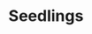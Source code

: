 ---
layout: project
group: Garden
title: Seedlings
hero_image: 
    path: /images/seedlings/05_seedlings.jpg
    alt: Seedlings
carousel_images:
- path: /images/seedlings/02_planted.jpg
  alt: Seed planting
  active: active
- path: /images/seedlings/05_seedlings.jpg
  alt: Seedlings spouting
posts_title: "Here are the posts I have made so far about planting seeds:"
category: Seedlings
breadcrumbs: 
- Things 
- Garden
description: I'm experimenting with growing from seed, in 2021 I've planted tomatoes, chillies (birdseye and cayenne) and strawberries so let's see how this goes!
---